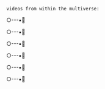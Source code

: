 `videos from within the multiverse:`



○---▪︎🪽



○---▪︎🪽



○---▪︎🪽



○---▪︎🪽



○---▪︎🪽



○---▪︎🪽
